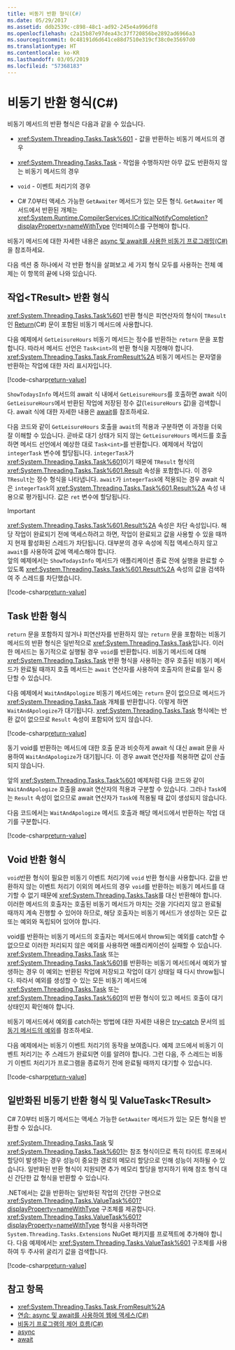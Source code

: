 ```yaml
---
title: 비동기 반환 형식(C#)
ms.date: 05/29/2017
ms.assetid: ddb2539c-c898-48c1-ad92-245e4a996df8
ms.openlocfilehash: c2a15b87e97dea43c37f720856be2892ad6966a3
ms.sourcegitcommit: 0c48191d6d641ce88d7510e319cf38c0e35697d0
ms.translationtype: HT
ms.contentlocale: ko-KR
ms.lasthandoff: 03/05/2019
ms.locfileid: "57368183"
---
```

# <a name="async-return-types-c"></a>비동기 반환 형식(C#)
비동기 메서드의 반환 형식은 다음과 같을 수 있습니다.

- <xref:System.Threading.Tasks.Task%601> - 값을 반환하는 비동기 메서드의 경우 
 
-  <xref:System.Threading.Tasks.Task> - 작업을 수행하지만 아무 값도 반환하지 않는 비동기 메서드의 경우

- `void` - 이벤트 처리기의 경우 

- C# 7.0부터 액세스 가능한 `GetAwaiter` 메서드가 있는 모든 형식. `GetAwaiter` 메서드에서 반환된 개체는 <xref:System.Runtime.CompilerServices.ICriticalNotifyCompletion?displayProperty=nameWithType> 인터페이스를 구현해야 합니다.
  
비동기 메서드에 대한 자세한 내용은 [async 및 await를 사용한 비동기 프로그래밍(C#)](../../../../csharp/programming-guide/concepts/async/index.md)을 참조하세요.  
  
다음 섹션 중 하나에서 각 반환 형식을 살펴보고 세 가지 형식 모두를 사용하는 전체 예제는 이 항목의 끝에 나와 있습니다.  
  
## <a name="BKMK_TaskTReturnType"></a> 작업\<TResult\> 반환 형식  
<xref:System.Threading.Tasks.Task%601> 반환 형식은 피연산자의 형식이 `TResult`인 [Return](../../../../csharp/language-reference/keywords/return.md)(C#) 문이 포함된 비동기 메서드에 사용합니다.  
  
다음 예제에서 `GetLeisureHours` 비동기 메서드는 정수를 반환하는 `return` 문을 포함합니다. 따라서 메서드 선언은 `Task<int>`의 반환 형식을 지정해야 합니다.  <xref:System.Threading.Tasks.Task.FromResult%2A> 비동기 메서드는 문자열을 반환하는 작업에 대한 자리 표시자입니다.
  
[!code-csharp[return-value](../../../../../samples/snippets/csharp/programming-guide/async/async-returns1.cs)]

`ShowTodaysInfo` 메서드의 await 식 내에서 `GetLeisureHours`를 호출하면 await 식이 `GetLeisureHours`에서 반환된 작업에 저장된 정수 값(`leisureHours` 값)을 검색합니다. await 식에 대한 자세한 내용은 [await](../../../../csharp/language-reference/keywords/await.md)를 참조하세요.  
  
다음 코드와 같이 `GetLeisureHours` 호출을 `await`의 적용과 구분하면 이 과정을 더욱 잘 이해할 수 있습니다. 곧바로 대기 상태가 되지 않는 `GetLeisureHours` 메서드를 호출하면 메서드 선언에서 예상한 대로 `Task<int>`를 반환합니다. 예제에서 작업이 `integerTask` 변수에 할당됩니다. `integerTask`가 <xref:System.Threading.Tasks.Task%601>이기 때문에 `TResult` 형식의 <xref:System.Threading.Tasks.Task%601.Result> 속성을 포함합니다. 이 경우 `TResult`는 정수 형식을 나타냅니다. `await`가 `integerTask`에 적용되는 경우 await 식은 `integerTask`의 <xref:System.Threading.Tasks.Task%601.Result%2A> 속성 내용으로 평가됩니다. 값은 `ret` 변수에 할당됩니다.  
  
> [!IMPORTANT]
>  <xref:System.Threading.Tasks.Task%601.Result%2A> 속성은 차단 속성입니다. 해당 작업이 완료되기 전에 액세스하려고 하면, 작업이 완료되고 값을 사용할 수 있을 때까지 현재 활성화된 스레드가 차단됩니다. 대부분의 경우 속성에 직접 액세스하지 않고 `await`를 사용하여 값에 액세스해야 합니다. <br/> 앞의 예제에서는 `ShowTodaysInfo` 메서드가 애플리케이션 종료 전에 실행을 완료할 수 있도록 <xref:System.Threading.Tasks.Task%601.Result%2A> 속성의 값을 검색하여 주 스레드를 차단했습니다.  

[!code-csharp[return-value](../../../../../samples/snippets/csharp/programming-guide/async/async-returns1a.cs#1)]
  
## <a name="BKMK_TaskReturnType"></a> Task 반환 형식  
`return` 문을 포함하지 않거나 피연산자를 반환하지 않는 `return` 문을 포함하는 비동기 메서드의 반환 형식은 일반적으로 <xref:System.Threading.Tasks.Task>입니다. 이러한 메서드는 동기적으로 실행될 경우 `void`를 반환합니다. 비동기 메서드에 대해 <xref:System.Threading.Tasks.Task> 반환 형식을 사용하는 경우 호출된 비동기 메서드가 완료될 때까지 호출 메서드는 `await` 연산자를 사용하여 호출자의 완료를 일시 중단할 수 있습니다.  
  
다음 예제에서 `WaitAndApologize` 비동기 메서드에는 `return` 문이 없으므로 메서드가 <xref:System.Threading.Tasks.Task> 개체를 반환합니다. 이렇게 하면 `WaitAndApologize`가 대기됩니다. <xref:System.Threading.Tasks.Task> 형식에는 반환 값이 없으므로 `Result` 속성이 포함되어 있지 않습니다.  

[!code-csharp[return-value](../../../../../samples/snippets/csharp/programming-guide/async/async-returns2.cs)]  
  
동기 void를 반환하는 메서드에 대한 호출 문과 비슷하게 await 식 대신 await 문을 사용하여 `WaitAndApologize`가 대기됩니다. 이 경우 await 연산자를 적용하면 값이 산출되지 않습니다.  
  
앞의 <xref:System.Threading.Tasks.Task%601> 예제처럼 다음 코드와 같이 `WaitAndApologize` 호출을 await 연산자의 적용과 구분할 수 있습니다. 그러나 `Task`에는 `Result` 속성이 없으므로 await 연산자가 `Task`에 적용될 때 값이 생성되지 않습니다.  
  
다음 코드에서는 `WaitAndApologize` 메서드 호출과 해당 메서드에서 반환하는 작업 대기를 구분합니다.  
 
[!code-csharp[return-value](../../../../../samples/snippets/csharp/programming-guide/async/async-returns2a.cs#1)]  
 
## <a name="BKMK_VoidReturnType"></a> Void 반환 형식

`void`반환 형식이 필요한 비동기 이벤트 처리기에 `void` 반환 형식을 사용합니다. 값을 반환하지 않는 이벤트 처리기 이외의 메서드의 경우 `void`를 반환하는 비동기 메서드를 대기할 수 없기 때문에 <xref:System.Threading.Tasks.Task>를 대신 반환해야 합니다. 이러한 메서드의 호출자는 호출된 비동기 메서드가 마치는 것을 기다리지 않고 완료될 때까지 계속 진행할 수 있어야 하므로, 해당 호출자는 비동기 메서드가 생성하는 모든 값 또는 예외와 독립되어 있어야 합니다.  
  
void를 반환하는 비동기 메서드의 호출자는 메서드에서 throw되는 예외를 catch할 수 없으므로 이러한 처리되지 않은 예외를 사용하면 애플리케이션이 실패할 수 있습니다. <xref:System.Threading.Tasks.Task> 또는 <xref:System.Threading.Tasks.Task%601>를 반환하는 비동기 메서드에서 예외가 발생하는 경우 이 예외는 반환된 작업에 저장되고 작업이 대기 상태일 때 다시 throw됩니다. 따라서 예외를 생성할 수 있는 모든 비동기 메서드에 <xref:System.Threading.Tasks.Task> 또는 <xref:System.Threading.Tasks.Task%601>의 반환 형식이 있고 메서드 호출이 대기 상태인지 확인해야 합니다.  
  
비동기 메서드에서 예외를 catch하는 방법에 대한 자세한 내용은 [try-catch](../../../language-reference/keywords/try-catch.md) 문서의 [비동기 메서드의 예외](../../../language-reference/keywords/try-catch.md#exceptions-in-async-methods)를 참조하세요.  
  
다음 예제에서는 비동기 이벤트 처리기의 동작을 보여줍니다. 예제 코드에서 비동기 이벤트 처리기는 주 스레드가 완료되면 이를 알려야 합니다. 그런 다음, 주 스레드는 비동기 이벤트 처리기가 프로그램을 종료하기 전에 완료될 때까지 대기할 수 있습니다.
 
[!code-csharp[return-value](../../../../../samples/snippets/csharp/programming-guide/async/async-returns3.cs)]  
 
## <a name="generalized-async-return-types-and-valuetasktresult"></a>일반화된 비동기 반환 형식 및 ValueTask\<TResult\>

C# 7.0부터 비동기 메서드는 액세스 가능한 `GetAwaiter` 메서드가 있는 모든 형식을 반환할 수 있습니다.
 
<xref:System.Threading.Tasks.Task> 및 <xref:System.Threading.Tasks.Task%601>는 참조 형식이므로 특히 타이트 루프에서 할당이 발생하는 경우 성능이 중요한 경로의 메모리 할당으로 인해 성능이 저하될 수 있습니다. 일반화된 반환 형식이 지원되면 추가 메모리 할당을 방지하기 위해 참조 형식 대신 간단한 값 형식을 반환할 수 있습니다. 

.NET에서는 값을 반환하는 일반화된 작업의 간단한 구현으로 <xref:System.Threading.Tasks.ValueTask%601?displayProperty=nameWithType> 구조체를 제공합니다. <xref:System.Threading.Tasks.ValueTask%601?displayProperty=nameWithType> 형식을 사용하려면 `System.Threading.Tasks.Extensions` NuGet 패키지를 프로젝트에 추가해야 합니다. 다음 예제에서는 <xref:System.Threading.Tasks.ValueTask%601> 구조체를 사용하여 두 주사위 굴리기 값을 검색합니다. 
  
[!code-csharp[return-value](../../../../../samples/snippets/csharp/programming-guide/async/async-valuetask.cs)]

## <a name="see-also"></a>참고 항목

- <xref:System.Threading.Tasks.Task.FromResult%2A>
- [연습: async 및 await를 사용하여 웹에 액세스(C#)](../../../../csharp/programming-guide/concepts/async/walkthrough-accessing-the-web-by-using-async-and-await.md)
- [비동기 프로그램의 제어 흐름(C#)](../../../../csharp/programming-guide/concepts/async/control-flow-in-async-programs.md)
- [async](../../../../csharp/language-reference/keywords/async.md)
- [await](../../../../csharp/language-reference/keywords/await.md)
